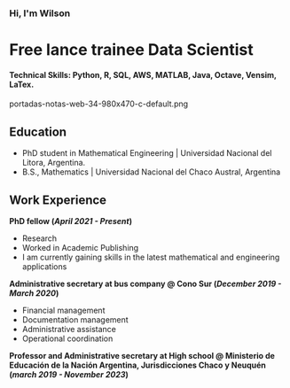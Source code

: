 ### Hi, I'm Wilson
# Free lance trainee Data Scientist

#### Technical Skills: Python, R, SQL, AWS, MATLAB, Java, Octave, Vensim, LaTex.

portadas-notas-web-34-980x470-c-default.png

## Education
- PhD student in Mathematical Engineering | Universidad Nacional del Litora, Argentina.								       				
- B.S., Mathematics | Universidad Nacional del Chaco Austral, Argentina


## Work Experience
**PhD fellow (_April 2021 - Present_)**
- Research
- Worked in Academic Publishing
- I am currently gaining skills in the latest mathematical and engineering applications

**Administrative secretary at bus company @ Cono Sur (_December 2019 - March 2020_)**
- Financial management
- Documentation management
- Administrative assistance
- Operational coordination

**Professor and Administrative secretary at High school @ Ministerio de Educación de la Nación Argentina, Jurisdicciones Chaco y Neuquén (_march 2019 - November 2023_)**

